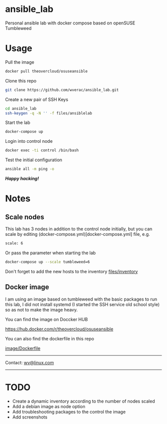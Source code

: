 # ansible_lab
Personal ansible lab with docker compose based on openSUSE Tumbleweed

# Usage
Pull the image
```bash
docker pull theovercloud/osuseansible
```
Clone this repo
```bash
git clone https://github.com/wverac/ansible_lab.git
```
Create a new pair of SSH Keys
```bash
cd ansible_lab
ssh-keygen -q -N '' -f files/ansiblelab
```
Start the lab
```bash
docker-compose up
```
Login into control node
```bash
docker exec -ti control /bin/bash
```
Test the initial configuration
```bash
ansible all -m ping -o
```
***Happy hacking!***

# Notes
## Scale nodes
This lab has 3 nodes in addition to the control node initially, but you can scale by editing (docker-compose.yml)[docker-compose.yml] file, e.g.
```bash
scale: 6
```
Or pass the parameter when starting the lab
```bash
docker-compose up --scale tumbleweed=6
```
Don't forget to add the new hosts to the inventory 
[files/inventory](files/inventory) 

## Docker image

I am using an image based on tumbleweed with the basic packages to run this lab, I did not install systemd (I started the SSH service old school style) so as not to make the image heavy.

You can find the image on Doccker HUB

https://hub.docker.com/r/theovercloud/osuseansible

You can also find the dockerfile in this repo

[image/Dockerfile](image/Dockerfile)

---

Contact:
[wv@linux.com](mailto:wv[NOSPAM]linux.com)

---

# TODO
- Create a dynamic inventory according to the number of nodes scaled
- Add a debian image as node option
- Add troubleshooting packages to the control the image 
- Add screenshots
